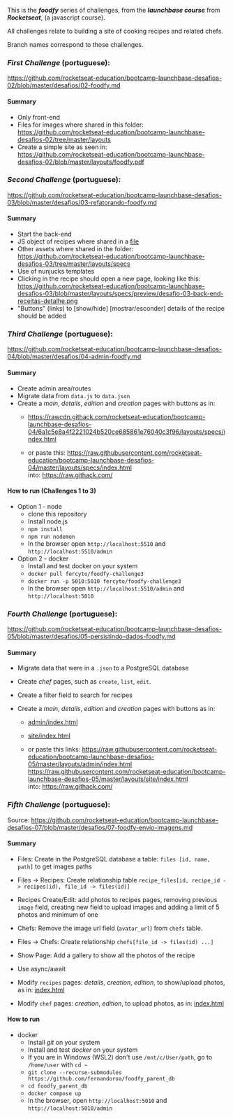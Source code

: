 This is the ***foodfy*** series of challenges, from the ***launchbase course*** from ***Rocketseat***, (a javascript course).  

All challenges relate to building a site of cooking recipes and related chefs.

Branch names correspond to those challenges.

### ***First Challenge*** (portuguese):

https://github.com/rocketseat-education/bootcamp-launchbase-desafios-02/blob/master/desafios/02-foodfy.md

#### Summary

* Only front-end
* Files for images where shared in this folder:  
https://github.com/rocketseat-education/bootcamp-launchbase-desafios-02/tree/master/layouts
* Create a simple site as seen in:  
https://github.com/rocketseat-education/bootcamp-launchbase-desafios-02/blob/master/layouts/foodfy.pdf

### ***Second Challenge*** (portuguese):

https://github.com/rocketseat-education/bootcamp-launchbase-desafios-03/blob/master/desafios/03-refatorando-foodfy.md
#### Summary

* Start the back-end
* JS object of recipes where shared in a [file](https://github.com/rocketseat-education/bootcamp-launchbase-desafios-03/blob/master/assets/data.js)
* Other assets where shared in the folder:  
https://github.com/rocketseat-education/bootcamp-launchbase-desafios-03/tree/master/layouts/specs
* Use of nunjucks templates
* Clicking in the recipe should open a new page, looking like this:  
https://github.com/rocketseat-education/bootcamp-launchbase-desafios-03/blob/master/layouts/specs/preview/desafio-03-back-end-receitas-detalhe.png
* "Buttons" (links) to [show/hide] [mostrar/esconder] details of the recipe should be added

### ***Third Challenge*** (portuguese):

https://github.com/rocketseat-education/bootcamp-launchbase-desafios-04/blob/master/desafios/04-admin-foodfy.md

#### Summary

* Create admin area/routes
* Migrate data from `data.js` to `data.json`
* Create a *main*, *details*, *edition* and *creation* pages with buttons as in:  
  * https://rawcdn.githack.com/rocketseat-education/bootcamp-launchbase-desafios-04/6a1c5e8a4f2221024b520ce685861e76040c3f96/layouts/specs/index.html  

  * or paste this:
https://raw.githubusercontent.com/rocketseat-education/bootcamp-launchbase-desafios-04/master/layouts/specs/index.html  
into: https://raw.githack.com/

#### How to run (Challenges 1 to 3)

- Option 1 - node
  * clone this repository
  * Install node.js
  * `npm install`
  * `npm run nodemon`
  * In the browser open `http://localhost:5510` and `http://localhost:5510/admin`  
- Option 2 - docker
  * Install and test docker on your system
  * `docker pull fercyto/foodfy-challenge3`
  * `docker run -p 5010:5010 fercyto/foodfy-challenge3`
  * In the browser open `http://localhost:5510/admin` and `http://localhost:5010`  

### ***Fourth Challenge*** (portuguese):

https://github.com/rocketseat-education/bootcamp-launchbase-desafios-05/blob/master/desafios/05-persistindo-dados-foodfy.md

#### Summary

* Migrate data that were in a `.json` to a PostgreSQL database
* Create *chef* pages, such as `create`, `list`, `edit`.
* Create a filter field to search for recipes

* Create a *main*, *details*, *edition* and *creation* pages with buttons as in:    
  * [admin/index.html](https://rawcdn.githack.com/rocketseat-education/bootcamp-launchbase-desafios-05/0e2651f64b0e06c8c23e3b86b10cfda55c6bfbd4/layouts/admin/index.html)
  * [site/index.html](https://rawcdn.githack.com/rocketseat-education/bootcamp-launchbase-desafios-05/0e2651f64b0e06c8c23e3b86b10cfda55c6bfbd4/layouts/site/index.html)
  
  * or paste this links:
  https://raw.githubusercontent.com/rocketseat-education/bootcamp-launchbase-desafios-05/master/layouts/admin/index.html  
  https://raw.githubusercontent.com/rocketseat-education/bootcamp-launchbase-desafios-05/master/layouts/site/index.html  
  into: https://raw.githack.com/

### ***Fifth Challenge*** (portuguese):

Source: https://github.com/rocketseat-education/bootcamp-launchbase-desafios-07/blob/master/desafios/07-foodfy-envio-imagens.md

#### Summary

* Files: Create in the PostgreSQL database a table: `files [id, name, path]` to get images paths
* Files -> Recipes: Create relationship table `recipe_files[id, recipe_id -> recipes(id), file_id -> files(id)]`
* Recipes Create/Edit: add photos to recipes pages, removing previous `image` field, creating new field to upload images and adding a limit of 5 photos and minimum of one
* Chefs: Remove the image url field (`avatar_url`) from `chefs` table.
* Files -> Chefs: Create relationship `chefs[file_id -> files(id) ...]`
* Show Page: Add a gallery to show all the photos of the recipe
* Use async/await

* Modify `recipes` pages: *details*, *creation*, *edition*, to show/upload photos, as in: [index.html](https://raw.githack.com/rocketseat-education/bootcamp-launchbase-desafios-07/master/layouts/index.html)
* Modify `chef` pages: *creation*, *edition*, to upload photos, as in: [index.html](https://raw.githack.com/rocketseat-education/bootcamp-launchbase-desafios-07/master/layouts/index.html)

#### How to run 

- docker
  * Install *git* on your system
  * Install and test *docker* on your system
  * If you are in Windows (WSL2) don't use `/mnt/c/User/path`, go to `/home/user` with `cd ~`
  * `git clone --recurse-submodules https://github.com/fernandoroa/foodfy_parent_db`
  * `cd foodfy_parent_db`
  * `docker compose up`
  * In the browser, open `http://localhost:5010` and `http://localhost:5010/admin`
